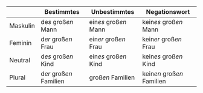 |          | Bestimmtes              | Unbestimmtes          | Negationswort               |
| -------- | ----------------------- | --------------------- | --------------------------- |
| Maskulin | de*s* groß*en* Mann     | ein*es* groß*en* Mann | kein*es* groß*en* Mann      |
| Feminin  | d*er* groß*en* Frau     | ein*er* groß*en* Frau | kein*er* groß*en* Frau      |
| Neutral  | d*es* groß*en* Kind     | ein*es* groß*en* Kind | kein*es* groß*en* Kind      |
| Plural   | d*er* groß*en* Familien | groß*en* Familien     | kein*en*  groß*en* Familien |
